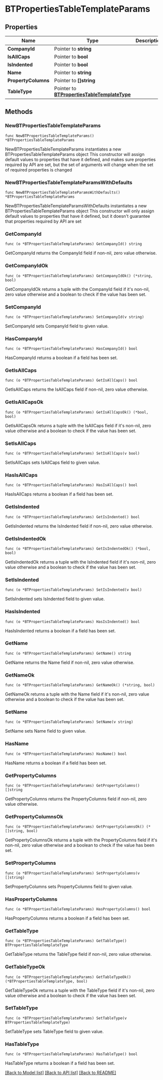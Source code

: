 # BTPropertiesTableTemplateParams

## Properties

Name | Type | Description | Notes
------------ | ------------- | ------------- | -------------
**CompanyId** | Pointer to **string** |  | [optional] 
**IsAllCaps** | Pointer to **bool** |  | [optional] 
**IsIndented** | Pointer to **bool** |  | [optional] 
**Name** | Pointer to **string** |  | [optional] 
**PropertyColumns** | Pointer to **[]string** |  | [optional] 
**TableType** | Pointer to [**BTPropertiesTableTemplateType**](BTPropertiesTableTemplateType.md) |  | [optional] 

## Methods

### NewBTPropertiesTableTemplateParams

`func NewBTPropertiesTableTemplateParams() *BTPropertiesTableTemplateParams`

NewBTPropertiesTableTemplateParams instantiates a new BTPropertiesTableTemplateParams object
This constructor will assign default values to properties that have it defined,
and makes sure properties required by API are set, but the set of arguments
will change when the set of required properties is changed

### NewBTPropertiesTableTemplateParamsWithDefaults

`func NewBTPropertiesTableTemplateParamsWithDefaults() *BTPropertiesTableTemplateParams`

NewBTPropertiesTableTemplateParamsWithDefaults instantiates a new BTPropertiesTableTemplateParams object
This constructor will only assign default values to properties that have it defined,
but it doesn't guarantee that properties required by API are set

### GetCompanyId

`func (o *BTPropertiesTableTemplateParams) GetCompanyId() string`

GetCompanyId returns the CompanyId field if non-nil, zero value otherwise.

### GetCompanyIdOk

`func (o *BTPropertiesTableTemplateParams) GetCompanyIdOk() (*string, bool)`

GetCompanyIdOk returns a tuple with the CompanyId field if it's non-nil, zero value otherwise
and a boolean to check if the value has been set.

### SetCompanyId

`func (o *BTPropertiesTableTemplateParams) SetCompanyId(v string)`

SetCompanyId sets CompanyId field to given value.

### HasCompanyId

`func (o *BTPropertiesTableTemplateParams) HasCompanyId() bool`

HasCompanyId returns a boolean if a field has been set.

### GetIsAllCaps

`func (o *BTPropertiesTableTemplateParams) GetIsAllCaps() bool`

GetIsAllCaps returns the IsAllCaps field if non-nil, zero value otherwise.

### GetIsAllCapsOk

`func (o *BTPropertiesTableTemplateParams) GetIsAllCapsOk() (*bool, bool)`

GetIsAllCapsOk returns a tuple with the IsAllCaps field if it's non-nil, zero value otherwise
and a boolean to check if the value has been set.

### SetIsAllCaps

`func (o *BTPropertiesTableTemplateParams) SetIsAllCaps(v bool)`

SetIsAllCaps sets IsAllCaps field to given value.

### HasIsAllCaps

`func (o *BTPropertiesTableTemplateParams) HasIsAllCaps() bool`

HasIsAllCaps returns a boolean if a field has been set.

### GetIsIndented

`func (o *BTPropertiesTableTemplateParams) GetIsIndented() bool`

GetIsIndented returns the IsIndented field if non-nil, zero value otherwise.

### GetIsIndentedOk

`func (o *BTPropertiesTableTemplateParams) GetIsIndentedOk() (*bool, bool)`

GetIsIndentedOk returns a tuple with the IsIndented field if it's non-nil, zero value otherwise
and a boolean to check if the value has been set.

### SetIsIndented

`func (o *BTPropertiesTableTemplateParams) SetIsIndented(v bool)`

SetIsIndented sets IsIndented field to given value.

### HasIsIndented

`func (o *BTPropertiesTableTemplateParams) HasIsIndented() bool`

HasIsIndented returns a boolean if a field has been set.

### GetName

`func (o *BTPropertiesTableTemplateParams) GetName() string`

GetName returns the Name field if non-nil, zero value otherwise.

### GetNameOk

`func (o *BTPropertiesTableTemplateParams) GetNameOk() (*string, bool)`

GetNameOk returns a tuple with the Name field if it's non-nil, zero value otherwise
and a boolean to check if the value has been set.

### SetName

`func (o *BTPropertiesTableTemplateParams) SetName(v string)`

SetName sets Name field to given value.

### HasName

`func (o *BTPropertiesTableTemplateParams) HasName() bool`

HasName returns a boolean if a field has been set.

### GetPropertyColumns

`func (o *BTPropertiesTableTemplateParams) GetPropertyColumns() []string`

GetPropertyColumns returns the PropertyColumns field if non-nil, zero value otherwise.

### GetPropertyColumnsOk

`func (o *BTPropertiesTableTemplateParams) GetPropertyColumnsOk() (*[]string, bool)`

GetPropertyColumnsOk returns a tuple with the PropertyColumns field if it's non-nil, zero value otherwise
and a boolean to check if the value has been set.

### SetPropertyColumns

`func (o *BTPropertiesTableTemplateParams) SetPropertyColumns(v []string)`

SetPropertyColumns sets PropertyColumns field to given value.

### HasPropertyColumns

`func (o *BTPropertiesTableTemplateParams) HasPropertyColumns() bool`

HasPropertyColumns returns a boolean if a field has been set.

### GetTableType

`func (o *BTPropertiesTableTemplateParams) GetTableType() BTPropertiesTableTemplateType`

GetTableType returns the TableType field if non-nil, zero value otherwise.

### GetTableTypeOk

`func (o *BTPropertiesTableTemplateParams) GetTableTypeOk() (*BTPropertiesTableTemplateType, bool)`

GetTableTypeOk returns a tuple with the TableType field if it's non-nil, zero value otherwise
and a boolean to check if the value has been set.

### SetTableType

`func (o *BTPropertiesTableTemplateParams) SetTableType(v BTPropertiesTableTemplateType)`

SetTableType sets TableType field to given value.

### HasTableType

`func (o *BTPropertiesTableTemplateParams) HasTableType() bool`

HasTableType returns a boolean if a field has been set.


[[Back to Model list]](../README.md#documentation-for-models) [[Back to API list]](../README.md#documentation-for-api-endpoints) [[Back to README]](../README.md)


